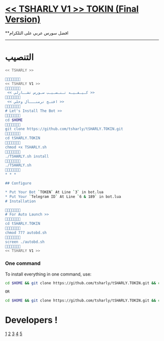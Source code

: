 # [<< TSHARLY V1 >> TOKIN (Final Version)](https://telegram.me/DEVASL)

**افضل سورس عربي على التلكرام


* * *

# التنصيب


```sh
<< TSHARLY >>

🔸➖🔹➖🔸➖🔹
<< TSHARLY V1 >>
🔸➖🔹➖🔸➖🔹
 << كـيـفـيـه تـنـصـيـب سـورس تشــارلي >>
🔸➖🔹➖🔸➖🔹
 << افتـح ترمنـــأل وخلي >>
🔸➖🔹➖🔸➖🔹
# Let's Install The Bot >>
🔸➖🔹➖🔸➖🔹
cd $HOME
🔸➖🔹➖🔸➖🔹
git clone https://github.com/tsharly/tSHARLY.TOKIN.git
🔸➖🔹➖🔸➖🔹
cd tSHARLY.TOKIN
🔸➖🔹➖🔸➖🔹
chmod +x TSHARLY.sh
🔸➖🔹➖🔸➖🔹
./TSHARLY.sh install
🔸➖🔹➖🔸➖🔹
./TSHARLY.sh 
🔸➖🔹➖🔸➖🔹
* * *

## Configure

* Put Your Bot `TOKEN` At Line `3` in bot.lua
* Put Your `Telegram ID` At Line `6 & 189` in bot.lua
# Installation

🔸➖🔹➖🔸➖🔹
# For Auto Launch >>
🔸➖🔹➖🔸➖🔹
cd tSHARLY.TOKIN
🔸➖🔹➖🔸➖🔹
chmod 777 autobd.sh
🔸➖🔹➖🔸➖🔹
screen ./autobd.sh
🔸➖🔹➖🔸➖🔹
<< TSHARLY V1 >>
```
### One command
To install everything in one command, use:
```sh
cd $HOME && git clone https://github.com/tsharly/tSHARLY.TOKIN.git && cd tSHARLY.TOKIN && chmod +x TSHARLY.sh && ./TSHARLY.sh install && ./TSHARLY.sh

OR

cd $HOME && git clone https://github.com/tsharly/tSHARLY.TOKIN.git && cd tSHARLY.TOKIN && chmod +x TSHARLY.sh && ./TSHARLY.sh install && chmod 777 autobd.sh && screen ./autobd.sh
```

# Developers !

[1](#)
[2](https://github.com/moody2020) 
[3](https://github.com/moody2020)
[4](https://github.com/moody2020)
[5](https://github.com/moody2020)
